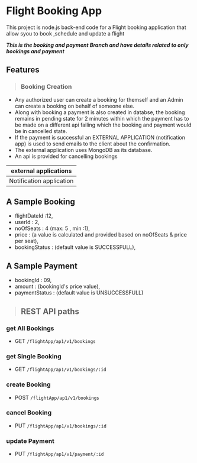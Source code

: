 # Flight Booking App
This project is node.js back-end code for a Flight booking application that allow syou to book ,schedule and update a flight

***This is the booking and payment Branch and have details related to only bookings and payment***

## Features
> ### Booking Creation
 * Any authorized user can create a booking for themself and an Admin can create a booking on behalf of someone else.
 * Along with booking a payment is also created in databse, the booking remains in pending state for 2 minutes within which the payment has
 to be made on a different api failing which the booking and payment would be in cancelled state.
 * If the payment is successful an EXTERNAL APPLICATION (notification app) is used to send emails to the client about the confirmation.
 * The external application uses MongoDB as its database.
 * An api is provided for cancelling bookings

|external applications|
|-|
|Notification application|



## A Sample Booking 
  - flightDateId :12,
  - userId : 2,
  - noOfSeats : 4 (max: 5 , min :1),
  - price : (a value is calculated and provided based on noOfSeats & price per seat),
  - bookingStatus  : (default value is SUCCESSFULL),
  
## A Sample Payment
  - bookingId : 09,
  - amount : (bookingId's price value),
  - paymentStatus : (default value is UNSUCCESSFULL)




> ## REST API paths
### get All Bookings 
* GET `/flightApp/ap1/v1/bookings`

### get Single Booking
*  GET `/flightApp/ap1/v1/bookings/:id`

### create Booking
*  POST `/flightApp/ap1/v1/bookings`

### cancel Booking
*  PUT `/flightApp/ap1/v1/bookings/:id`

### update Payment
*  PUT `/flightApp/ap1/v1/payment/:id`


  
